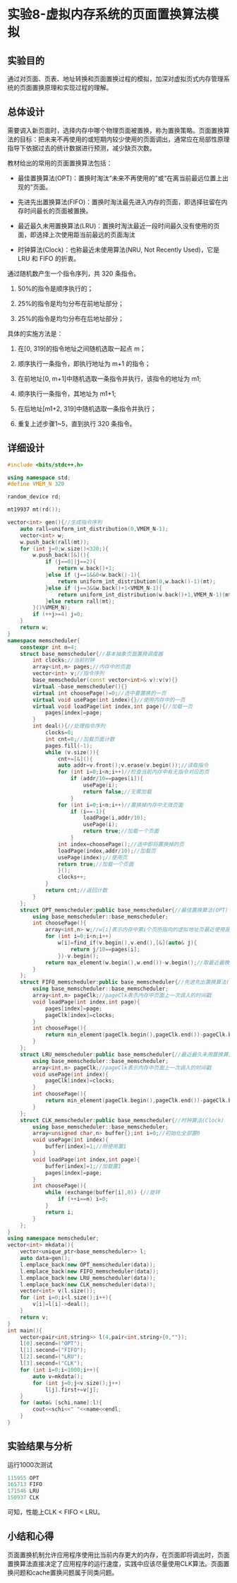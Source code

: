 # 实验8-虚拟内存系统的页面置换算法模拟

## 实验目的

通过对页面、页表、地址转换和页面置换过程的模拟，加深对虚拟页式内存管理系统的页面置换原理和实现过程的理解。

## 总体设计

需要调入新页面时，选择内存中哪个物理页面被置换，称为置换策略。页面置换算法的目标：把未来不再使用的或短期内较少使用的页面调出，通常应在局部性原理指导下依据过去的统计数据进行预测，减少缺页次数。

教材给出的常用的页面置换算法包括：

- 最佳置换算法(OPT)：置换时淘汰“未来不再使用的”或“在离当前最远位置上出现的”页面。

- 先进先出置换算法(FIFO)：置换时淘汰最先进入内存的页面，即选择驻留在内存时间最长的页面被置换。

- 最近最久未用置换算法(LRU)：置换时淘汰最近一段时间最久没有使用的页面，即选择上次使用距当前最远的页面淘汰

- 时钟算法(Clock)：也称最近未使用算法(NRU, Not Recently Used)，它是 LRU 和 FIFO 的折衷。


通过随机数产生一个指令序列，共 320 条指令。

1. 50%的指令是顺序执行的；

2. 25%的指令是均匀分布在前地址部分；

3. 25%的指令是均匀分布在后地址部分；

具体的实施方法是：

1. 在[0, 319]的指令地址之间随机选取一起点 m；

2. 顺序执行一条指令，即执行地址为 m+1 的指令；

3. 在前地址[0, m+1]中随机选取一条指令并执行，该指令的地址为 m1;

4. 顺序执行一条指令，其地址为 m1+1;

5. 在后地址[m1+2, 319]中随机选取一条指令并执行；

6. 重复上述步骤1~5，直到执行 320 条指令。

## 详细设计

```cpp
#include <bits/stdc++.h>

using namespace std;
#define VMEM_N 320

random_device rd;

mt19937 mt(rd());

vector<int> gen(){//生成指令序列
	auto rall=uniform_int_distribution(0,VMEM_N-1);
	vector<int> w;
	w.push_back(rall(mt));
	for (int j=0;w.size()<320;){
		w.push_back([&](){
			if (j==0||j==2){
				return w.back()+1;
			}else if (j==1&&0<w.back()-1){
				return uniform_int_distribution(0,w.back()-1)(mt);
			}else if (j==3&&w.back()+1<VMEM_N-1){
				return uniform_int_distribution(w.back()+1,VMEM_N-1)(mt);
			}else return rall(mt);
		}()%VMEM_N);
		if (++j>=4) j=0;
	}
	return w;
}
namespace memscheduler{
	constexpr int n=4;
	struct base_memscheduler{//基本抽象页面置换调度器
		int clocks;//当前时钟
		array<int,n> pages;//内存中的页面
		vector<int> v;//指令序列
		base_memscheduler(const vector<int>& v):v(v){}
		virtual ~base_memscheduler(){}
		virtual int choosePage()=0;//选中要置换的一页
		virtual void usePage(int index){}//使用内存中的一页
		virtual void loadPage(int index,int page){//加载一页
			pages[index]=page;
		}
		int deal(){//处理指令序列
			clocks=0;
			int cnt=0;//加载页面计数
			pages.fill(-1);
			while (v.size()){
				cnt+=[&](){
				auto addr=v.front();v.erase(v.begin());//读取指令
				for (int i=0;i<n;i++)//检查当前内存中有无指令对应的页
					if (addr/10==pages[i]){
						usePage(i);
						return false;//无需加载
					}
				for (int i=0;i<n;i++)//置换掉内存中无效页面
					if (i==-1){
						loadPage(i,addr/10);
						usePage(i);
						return true;//加载一个页面
					}
				int index=choosePage();//选中即将置换掉的页
				loadPage(index,addr/10);//加载页
				usePage(index);//使用页
				return true;//加载一个页面
				}();
				clocks++;
			}
			return cnt;//返回计数
		}
	};
	struct OPT_memscheduler:public base_memscheduler{//最佳置换算法(OPT)
		using base_memscheduler::base_memscheduler;
		int choosePage(){
			array<int,n> w;//w[i]表示内存中第i个页所指向的虚拟地址页最近使用是第几次
			for (int i=0;i<n;i++)
				w[i]=find_if(v.begin(),v.end(),[&](auto& j){
					return j/10==pages[i];
				})-v.begin();
			return max_element(w.begin(),w.end())-w.begin();//取最近最晚使用的页面
		}
	};
	struct FIFO_memscheduler:public base_memscheduler{//先进先出置换算法(FIFO)
		using base_memscheduler::base_memscheduler;
		array<int,n> pageClk;//pageClk表示内存中页面上一次调入的时间戳
		void loadPage(int index,int page){
			pages[index]=page;
			pageClk[index]=clocks;
		}
		int choosePage(){
			return min_element(pageClk.begin(),pageClk.end())-pageClk.begin();//取最早调入的页面
		}
	};
	struct LRU_memscheduler:public base_memscheduler{//最近最久未用置换算法(LRU)
		using base_memscheduler::base_memscheduler;
		array<int,n> pageClk;//pageClk表示内存中页面上一次调入的时间戳
		void usePage(int index){
			pageClk[index]=clocks;
		}
		int choosePage(){
			return min_element(pageClk.begin(),pageClk.end())-pageClk.begin();//取内存中最近最久未使用的页
		}
	};
	struct CLK_memscheduler:public base_memscheduler{//时钟算法(Clock)
		using base_memscheduler::base_memscheduler;
		array<unsigned char,n> buffer{};int i=0;//初始化全部置0
		void usePage(int index){
			buffer[index]=1;//刚使用置1
		}
		void loadPage(int index,int page){
			buffer[index]=1;//加载置1
			pages[index]=page;
		}
		int choosePage(){
			while (exchange(buffer[i],0)) {//旋转
				if (++i==n) i=0;
			}
			return i;
		}
	};
}
using namespace memscheduler;
vector<int> mkdata(){
	vector<unique_ptr<base_memscheduler>> l;
	auto data=gen();
	l.emplace_back(new OPT_memscheduler(data));
	l.emplace_back(new FIFO_memscheduler(data));
	l.emplace_back(new LRU_memscheduler(data));
	l.emplace_back(new CLK_memscheduler(data));
    vector<int> v(l.size());
    for (int i=0;i<l.size();i++){
		v[i]=l[i]->deal();
	}
    return v;
}
int main(){
	vector<pair<int,string>> l(4,pair<int,string>{0,""});
	l[0].second=("OPT");
	l[1].second=("FIFO");
	l[2].second=("LRU");
	l[3].second=("CLK");
    for (int i=0;i<1000;i++){
        auto v=mkdata();
        for (int j=0;j<v.size();j++)
            l[j].first+=v[j];
    }
	for (auto& [schi,name]:l){
        cout<<schi<<" "<<name<<endl;
	}
}
```


## 实验结果与分析   

运行1000次测试

```cpp
115955 OPT
165713 FIFO
171546 LRU
150937 CLK
```

可知，性能上CLK < FIFO < LRU。

## 小结和心得

页面置换机制允许应用程序使用比当前内存更大的内存，在页面即将调出时，页面置换算法直接决定了应用程序的运行速度，实践中应该尽量使用CLK算法。页面置换问题和cache置换问题属于同类问题。

